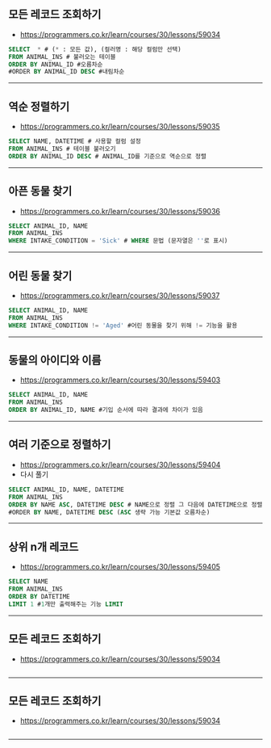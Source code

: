 ## 모든 레코드 조회하기

- https://programmers.co.kr/learn/courses/30/lessons/59034

~~~sql
SELECT  * # (* : 모든 값), (컬러명 : 해당 컬럼만 선택)
FROM ANIMAL_INS # 불러오는 테이블
ORDER BY ANIMAL_ID #오름차순
#ORDER BY ANIMAL_ID DESC #내림차순
~~~

---

## 역순 정렬하기

- https://programmers.co.kr/learn/courses/30/lessons/59035

~~~sql
SELECT NAME, DATETIME # 사용할 컬럼 설정
FROM ANIMAL_INS # 테이블 불러오기
ORDER BY ANIMAL_ID DESC # ANIMAL_ID를 기준으로 역순으로 정렬
~~~

---

## 아픈 동물 찾기

- https://programmers.co.kr/learn/courses/30/lessons/59036

~~~sql
SELECT ANIMAL_ID, NAME
FROM ANIMAL_INS
WHERE INTAKE_CONDITION = 'Sick' # WHERE 문법 (문자열은 ''로 표시)
~~~

---

## 어린 동물 찾기

- https://programmers.co.kr/learn/courses/30/lessons/59037

~~~sql
SELECT ANIMAL_ID, NAME
FROM ANIMAL_INS
WHERE INTAKE_CONDITION != 'Aged' #어린 동물을 찾기 위해 != 기능을 활용
~~~

---

## 동물의 아이디와 이름

- https://programmers.co.kr/learn/courses/30/lessons/59403

~~~sql
SELECT ANIMAL_ID, NAME
FROM ANIMAL_INS
ORDER BY ANIMAL_ID, NAME #기입 순서에 따라 결과에 차이가 있음
~~~

---

## 여러 기준으로 정렬하기

- https://programmers.co.kr/learn/courses/30/lessons/59404
- 다시 풀기

~~~sql
SELECT ANIMAL_ID, NAME, DATETIME
FROM ANIMAL_INS
ORDER BY NAME ASC, DATETIME DESC # NAME으로 정렬 그 다음에 DATETIME으로 정렬
#ORDER BY NAME, DATETIME DESC (ASC 생략 가능 기본값 오름차순)
~~~

---

## 상위 n개 레코드

- https://programmers.co.kr/learn/courses/30/lessons/59405

~~~sql
SELECT NAME
FROM ANIMAL_INS
ORDER BY DATETIME
LIMIT 1 #1개만 출력해주는 기능 LIMIT
~~~

---

## 모든 레코드 조회하기

- https://programmers.co.kr/learn/courses/30/lessons/59034

~~~sql

~~~

---

## 모든 레코드 조회하기

- https://programmers.co.kr/learn/courses/30/lessons/59034

~~~sql

~~~

---

